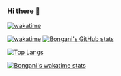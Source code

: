 ### Hi there 👋


[![wakatime](https://wakatime.com/badge/user/cad34b32-7734-4852-a424-d215b3c6d192.svg)](https://wakatime.com/@cad34b32-7734-4852-a424-d215b3c6d192)

[![wakatime](https://wakatime.com/badge/user/66b6796d-eb84-4bb9-b9d2-8dc882f4c6ac.svg)](https://wakatime.com/@66b6796d-eb84-4bb9-b9d2-8dc882f4c6ac)
[![Bongani's GitHub stats](https://github-readme-stats.vercel.app/api?username=kinetic9&show_icons=true&theme=radical)](https://github.com/kinetic9/github-readme-stats)

[![Top Langs](https://github-readme-stats.vercel.app/api/top-langs/?username=kinetic9&layout=compact)](https://github.com/kinetic9/github-readme-stats)

[![Bongani's wakatime stats](https://github-readme-stats.vercel.app/api/wakatime?username=kinetic9)](https://github.com/kinetic9/github-readme-stats)



<!--
**kinetic9/kinetic9** is a ✨ _special_ ✨ repository because its `README.md` (this file) appears on your GitHub profile.

Here are some ideas to get you started:

- 🔭 I’m currently working on ...
- 🌱 I’m currently learning ...
- 👯 I’m looking to collaborate on ...
- 🤔 I’m looking for help with ...
- 💬 Ask me about ...
- 📫 How to reach me: ...
- 😄 Pronouns: ...
- ⚡ Fun fact: ...
-->
